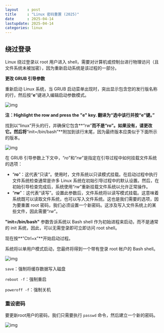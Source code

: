 ```yaml
---
layout    : post
title     : "Linux 密码重置 (2025)"
date      : 2025-04-14
lastupdate: 2025-04-14
categories: linux
---
```


## 绕过登录

Linux 绕过登录以 root 用户进入 shell，需要对计算机或控制台进行物理访问（且文件系统未被加密），因为重新启动系统是该过程的一部分。



**更改 GRUB 引导参数**

重新启动 Linux 系统，当 GRUB 启动菜单出现时，突出显示包含您的发行版名称的行，然后按“**e**”键进入编辑启动参数模式。

![img](./images/Linux%20%E9%80%9A%E7%94%A8%E9%85%8D%E7%BD%AE.assets/reset-root-password01.jpg)

**注：Highlight the row and press the "e" key. 翻译为“选中该行并按“e”键。”**



找到以“linux”开头的行，并确保它包含**“rw”**而不是“ro”。如果没有，请更改它。然后将**“init=/bin/bash”**附加到该行末尾，因为最终版本应类似于下面所示的版本。

![img](./images/Linux%20%E9%80%9A%E7%94%A8%E9%85%8D%E7%BD%AE.assets/reset-root-password02.jpg)

在 GRUB 引导参数上下文中，“*ro*”和“*rw*”是指定在引导过程中如何挂载文件系统的选项：

- “**ro**”：这代表“只读”。使用时，文件系统以只读模式挂载。在启动过程中执行文件系统检查通常是许多 Linux 系统在初始引导过程中的默认设置。然后，在初始引导检查完成后，系统使用“*rw*”重新挂载文件系统以允许正常操作。
- “**rw**”：这代表“读写”。设置此参数后，文件系统将以读写模式挂载。这意味着系统既可以读取文件系统，也可以写入文件系统。这也是我们需要的选项，因为要重置 root 密码，我们必须设置一个新密码。这涉及写入文件系统上的某些文件，因此需要“*rw*”。



**"init=/bin/bash"** 参数告诉系统以 Bash shell 作为初始进程来启动，而不是通常的 init 系统，因此，可以无需登录即可立即访问 root shell。

现在按**”Ctrl+x”**开始启动过程。



系统将以单用户模式启动，您最终将得到一个带有登录 root 帐户的 Bash shell。

![img](./images/Linux%20%E9%80%9A%E7%94%A8%E9%85%8D%E7%BD%AE.assets/reset-root-password04.jpg)

`save`：强制将缓存数据写入磁盘

`reboot -f`：强制重启

`poweroff -f`：强制关机



### 重设密码

要更新root用户的密码，我们只需要执行 `passwd` 命令，然后建立一个新的密码。

![img](./images/Linux%20%E9%80%9A%E7%94%A8%E9%85%8D%E7%BD%AE.assets/reset-root-password05.jpg)